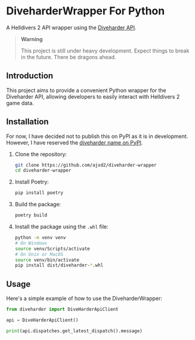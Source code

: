 # DiveharderWrapper For Python

A Helldivers 2 API wrapper using the [Diveharder API](https://github.com/helldivers-2/diveharder_api.py).

> **Warning**
> 
> This project is still under heavy development. Expect things to break in the future. There be dragons ahead.

## Introduction

This project aims to provide a convenient Python wrapper for the Diveharder API, allowing developers to easily interact with Helldivers 2 game data.

## Installation

For now, I have decided not to publish this on PyPI as it is in development. However, I have reserved the [diveharder name on PyPI](https://pypi.org/project/diveharder/).

1. Clone the repository:

    ```sh
    git clone https://github.com/ajxd2/diveharder-wrapper
    cd diveharder-wrapper
    ```

2. Install Poetry:

    ```sh
    pip install poetry
    ```

3. Build the package:

    ```sh
    poetry build
    ```

4. Install the package using the `.whl` file:

    ```sh
    python -m venv venv
    # On Windows
    source venv/Scripts/activate
    # On Unix or MacOS
    source venv/bin/activate
    pip install dist/diveharder-*.whl
    ```

## Usage

Here's a simple example of how to use the DiveharderWrapper:

```python
from diveharder import DiveHarderApiClient

api = DiveHarderApiClient()

print(api.dispatches.get_latest_dispatch().message)
```

